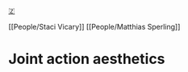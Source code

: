[🇿](zotero://select/library/items/5H6I4GGB)

[[People/Staci Vicary]] [[People/Matthias Sperling]] 
# Joint action aesthetics

